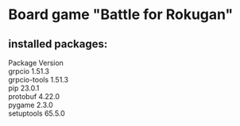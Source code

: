 # Board game "Battle for Rokugan"

## installed packages:
Package      Version  
grpcio       1.51.3  
grpcio-tools 1.51.3  
pip          23.0.1  
protobuf     4.22.0  
pygame       2.3.0  
setuptools   65.5.0  
